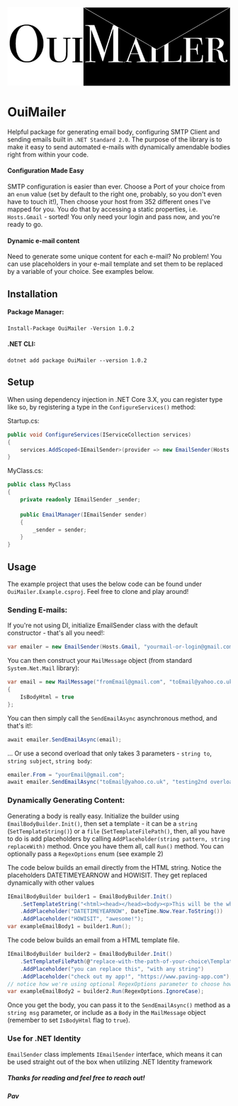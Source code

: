 ![alt text](https://github.com/pflajszer/OuiMailer/blob/dev/OuiMailer%20logo.png)


# OuiMailer
Helpful package for generating email body, configuring SMTP Client and sending emails built in `.NET Standard 2.0`.
The purpose of the library is to make it easy to send automated e-mails with dynamically amendable bodies right from within your code.
#### Configuration Made Easy
SMTP configuration is easier than ever. Choose a Port of your choice from an `enum` value (set by default to the right one, probably, so you don't even have to touch it!),
Then choose your host from 352 different ones I've mapped for you. You do that by accessing a static properties, i.e. `Hosts.Gmail` - sorted! You only need your login and pass now, and you're ready to go.
#### Dynamic e-mail content
Need to generate some unique content for each e-mail? No problem! You can use placeholders in your e-mail template and set them to be replaced by a variable of your choice. See examples below.

## Installation

#### Package Manager:
`Install-Package OuiMailer -Version 1.0.2`
#### .NET CLI:
`dotnet add package OuiMailer --version 1.0.2`

## Setup

When using dependency injection in .NET Core 3.X, you can register type like so, by registering a type in the ```ConfigureServices()``` method:

Startup.cs:
```csharp
public void ConfigureServices(IServiceCollection services)
{
	services.AddScoped<IEmailSender>(provider => new EmailSender(Hosts.Gmail, "myLogin", "myPassword"));
}
```

MyClass.cs:

```csharp
public class MyClass
{
	private readonly IEmailSender _sender;

	public EmailManager(IEmailSender sender)
	{
		_sender = sender;
	}
}
```

## Usage

The example project that uses the below code can be found under `OuiMailer.Example.csproj`. Feel free to clone and play around!

### Sending E-mails:
If you're not using DI, initialize EmailSender class with the default constructor - that's all you need!:
```csharp
var emailer = new EmailSender(Hosts.Gmail, "yourmail-or-login@gmail.com", "yourPassword");
```
You can then construct your `MailMessage` object (from standard `System.Net.Mail` library):
```csharp
var email = new MailMessage("fromEmail@gmail.com", "toEmail@yahoo.co.uk", "subject", "<p>This is e-mail body!</p>")
{
	IsBodyHtml = true
};
```
You can then simply call the `SendEmailAsync` asynchronous method, and that's it!:
```csharp
await emailer.SendEmailAsync(email);
```

... Or use a second overload that only takes 3 parameters - `string to`, `string subject`, `string body`:
```csharp
emailer.From = "yourEmail@gmail.com";
await emailer.SendEmailAsync("toEmail@yahoo.co.uk", "testing2nd overload", exampleEmailBody2);
```

### Dynamically Generating Content:

Generating a body is really easy. Initialize the builder using `EmailBodyBuilder.Init()`, then set a template - it can be a `string` (`SetTemplateString()`) or a `file` (`SetTemplateFilePath()`,
then, all you have to do is add placeholders by calling `AddPlaceholder(string pattern, string replaceWith)` method. Once you have them all, call `Run()` method. You can optionally pass a `RegexOptions` enum (see example 2)

The code below builds an email directly from the HTML string. Notice the placeholders DATETIMEYEARNOW and HOWISIT. They get replaced dynamically with other values
```csharp
IEmailBodyBuilder builder1 = EmailBodyBuilder.Init()
	.SetTemplateString("<html><head></head><body><p>This will be the whole email. Current year is: DATETIMEYEARNOW and this extension is HOWISIT</body></html>")
	.AddPlaceholder("DATETIMEYEARNOW", DateTime.Now.Year.ToString())
	.AddPlaceholder("HOWISIT", "awesome!");
var exampleEmailBody1 = builder1.Run();
```

The code below builds an email from a HTML template file.
```csharp
IEmailBodyBuilder builder2 = EmailBodyBuilder.Init()
	.SetTemplateFilePath(@"replace-with-the-path-of-your-choice\Template\email-template.html")
	.AddPlaceholder("you can replace this", "with any string")
	.AddPlaceholder("check out my app!", "https://www.paving-app.com");
// notice how we're using optional RegexOptions parameter to choose how we replace the placeholders
var exampleEmailBody2 = builder2.Run(RegexOptions.IgnoreCase);
```
Once you get the body, you can pass it to the `SendEmailAsync()` method as a `string msg` parameter, or include as a `Body` in the `MailMessage` object (remember to set `IsBodyHtml` flag to `true`).

### Use for .NET Identity

`EmailSender` class implements `IEmailSender` interface, which means it can be used straight out of the box when utilizing .NET Identity framework

##### Thanks for reading and feel free to reach out!
##### Pav
